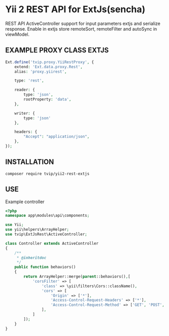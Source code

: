 Yii 2 REST API for ExtJs(sencha)
============================

REST API ActiveController support for input parameters extjs and serialize response.
Enable in extjs store remoteSort, remoteFilter and autoSync in viewModel.

EXAMPLE PROXY CLASS EXTJS
-------------------
```php
Ext.define('tvip.proxy.YiiRestProxy', {
    extend: 'Ext.data.proxy.Rest',
    alias: 'proxy.yiirest',

    type: 'rest',

    reader: {
        type: 'json',
        rootProperty: 'data',
    },

    writer: {
        type: 'json'
    },

    headers: {
        "Accept": "application/json",
    },
});
```
INSTALLATION
------------
~~~
composer require tvip/yii2-rest-extjs
~~~

USE
------------
Example controller
```php
<?php
namespace app\modules\api\components;

use Yii;
use yii\helpers\ArrayHelper;
use tvip\ExtJsRest\ActiveController;

class Controller extends ActiveController
{
    /**
     * @inheritdoc
     */
    public function behaviors()
    {
        return ArrayHelper::merge(parent::behaviors(),[
            'corsFilter' => [
                'class' => \yii\filters\Cors::className(),
                'cors' => [
                    'Origin' => ['*'],
                    'Access-Control-Request-Headers' => ['*'],
                    'Access-Control-Request-Method' => ['GET', 'POST', 'PUT', 'PATCH', 'DELETE', 'HEAD', 'OPTIONS'],
                ],
            ]
        ]);
    }
}

```

